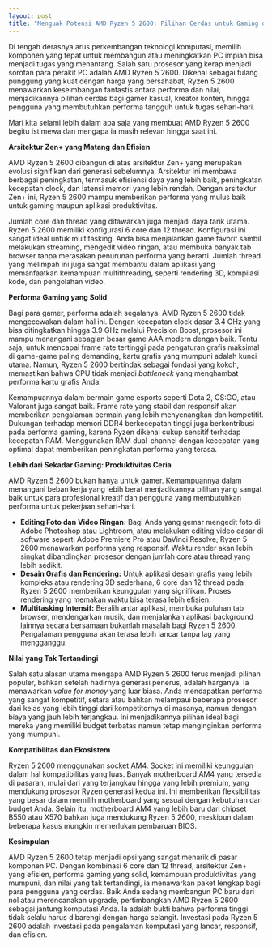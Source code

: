 ```yaml
---
layout: post
title: "Menguak Potensi AMD Ryzen 5 2600: Pilihan Cerdas untuk Gaming dan Produktivitas"
---
```


Di tengah derasnya arus perkembangan teknologi komputasi, memilih komponen yang tepat untuk membangun atau meningkatkan PC impian bisa menjadi tugas yang menantang. Salah satu prosesor yang kerap menjadi sorotan para perakit PC adalah AMD Ryzen 5 2600. Dikenal sebagai tulang punggung yang kuat dengan harga yang bersahabat, Ryzen 5 2600 menawarkan keseimbangan fantastis antara performa dan nilai, menjadikannya pilihan cerdas bagi gamer kasual, kreator konten, hingga pengguna yang membutuhkan performa tangguh untuk tugas sehari-hari.

Mari kita selami lebih dalam apa saja yang membuat AMD Ryzen 5 2600 begitu istimewa dan mengapa ia masih relevan hingga saat ini.

**Arsitektur Zen+ yang Matang dan Efisien**

AMD Ryzen 5 2600 dibangun di atas arsitektur Zen+ yang merupakan evolusi signifikan dari generasi sebelumnya. Arsitektur ini membawa berbagai peningkatan, termasuk efisiensi daya yang lebih baik, peningkatan kecepatan clock, dan latensi memori yang lebih rendah. Dengan arsitektur Zen+ ini, Ryzen 5 2600 mampu memberikan performa yang mulus baik untuk gaming maupun aplikasi produktivitas.

Jumlah core dan thread yang ditawarkan juga menjadi daya tarik utama. Ryzen 5 2600 memiliki konfigurasi 6 core dan 12 thread. Konfigurasi ini sangat ideal untuk multitasking. Anda bisa menjalankan game favorit sambil melakukan streaming, mengedit video ringan, atau membuka banyak tab browser tanpa merasakan penurunan performa yang berarti. Jumlah thread yang melimpah ini juga sangat membantu dalam aplikasi yang memanfaatkan kemampuan multithreading, seperti rendering 3D, kompilasi kode, dan pengolahan video.

**Performa Gaming yang Solid**

Bagi para gamer, performa adalah segalanya. AMD Ryzen 5 2600 tidak mengecewakan dalam hal ini. Dengan kecepatan clock dasar 3.4 GHz yang bisa ditingkatkan hingga 3.9 GHz melalui Precision Boost, prosesor ini mampu menangani sebagian besar game AAA modern dengan baik. Tentu saja, untuk mencapai frame rate tertinggi pada pengaturan grafis maksimal di game-game paling demanding, kartu grafis yang mumpuni adalah kunci utama. Namun, Ryzen 5 2600 bertindak sebagai fondasi yang kokoh, memastikan bahwa CPU tidak menjadi *bottleneck* yang menghambat performa kartu grafis Anda.

Kemampuannya dalam bermain game esports seperti Dota 2, CS:GO, atau Valorant juga sangat baik. Frame rate yang stabil dan responsif akan memberikan pengalaman bermain yang lebih menyenangkan dan kompetitif. Dukungan terhadap memori DDR4 berkecepatan tinggi juga berkontribusi pada performa gaming, karena Ryzen dikenal cukup sensitif terhadap kecepatan RAM. Menggunakan RAM dual-channel dengan kecepatan yang optimal dapat memberikan peningkatan performa yang terasa.

**Lebih dari Sekadar Gaming: Produktivitas Ceria**

AMD Ryzen 5 2600 bukan hanya untuk gamer. Kemampuannya dalam menangani beban kerja yang lebih berat menjadikannya pilihan yang sangat baik untuk para profesional kreatif dan pengguna yang membutuhkan performa untuk pekerjaan sehari-hari.

*   **Editing Foto dan Video Ringan:** Bagi Anda yang gemar mengedit foto di Adobe Photoshop atau Lightroom, atau melakukan editing video dasar di software seperti Adobe Premiere Pro atau DaVinci Resolve, Ryzen 5 2600 menawarkan performa yang responsif. Waktu render akan lebih singkat dibandingkan prosesor dengan jumlah core atau thread yang lebih sedikit.
*   **Desain Grafis dan Rendering:** Untuk aplikasi desain grafis yang lebih kompleks atau rendering 3D sederhana, 6 core dan 12 thread pada Ryzen 5 2600 memberikan keunggulan yang signifikan. Proses rendering yang memakan waktu bisa terasa lebih efisien.
*   **Multitasking Intensif:** Beralih antar aplikasi, membuka puluhan tab browser, mendengarkan musik, dan menjalankan aplikasi background lainnya secara bersamaan bukanlah masalah bagi Ryzen 5 2600. Pengalaman pengguna akan terasa lebih lancar tanpa lag yang mengganggu.

**Nilai yang Tak Tertandingi**

Salah satu alasan utama mengapa AMD Ryzen 5 2600 terus menjadi pilihan populer, bahkan setelah hadirnya generasi penerus, adalah harganya. Ia menawarkan *value for money* yang luar biasa. Anda mendapatkan performa yang sangat kompetitif, setara atau bahkan melampaui beberapa prosesor dari kelas yang lebih tinggi dari kompetitornya di masanya, namun dengan biaya yang jauh lebih terjangkau. Ini menjadikannya pilihan ideal bagi mereka yang memiliki budget terbatas namun tetap menginginkan performa yang mumpuni.

**Kompatibilitas dan Ekosistem**

Ryzen 5 2600 menggunakan socket AM4. Socket ini memiliki keunggulan dalam hal kompatibilitas yang luas. Banyak motherboard AM4 yang tersedia di pasaran, mulai dari yang terjangkau hingga yang lebih premium, yang mendukung prosesor Ryzen generasi kedua ini. Ini memberikan fleksibilitas yang besar dalam memilih motherboard yang sesuai dengan kebutuhan dan budget Anda. Selain itu, motherboard AM4 yang lebih baru dari chipset B550 atau X570 bahkan juga mendukung Ryzen 5 2600, meskipun dalam beberapa kasus mungkin memerlukan pembaruan BIOS.

**Kesimpulan**

AMD Ryzen 5 2600 tetap menjadi opsi yang sangat menarik di pasar komponen PC. Dengan kombinasi 6 core dan 12 thread, arsitektur Zen+ yang efisien, performa gaming yang solid, kemampuan produktivitas yang mumpuni, dan nilai yang tak tertandingi, ia menawarkan paket lengkap bagi para pengguna yang cerdas. Baik Anda sedang membangun PC baru dari nol atau merencanakan upgrade, pertimbangkan AMD Ryzen 5 2600 sebagai jantung komputasi Anda. Ia adalah bukti bahwa performa tinggi tidak selalu harus dibarengi dengan harga selangit. Investasi pada Ryzen 5 2600 adalah investasi pada pengalaman komputasi yang lancar, responsif, dan efisien.
